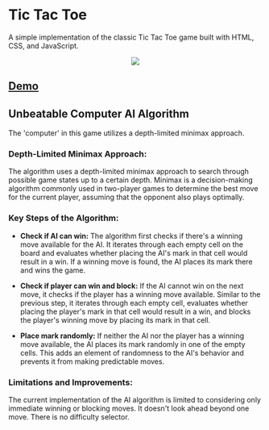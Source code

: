 
# Tic Tac Toe 

A simple implementation of the classic Tic Tac Toe game built with HTML, CSS, and JavaScript.

<p align="center">
  <img src="https://github.com/sankeer28/tic-tac-toe/assets/112449287/c3bc7a05-1d8c-496a-8ba9-c0e8dd4a83c0" />
</p>

## [Demo](https://tictactoe-unbeatable.vercel.app/)

## Unbeatable Computer AI Algorithm
The 'computer' in this game utilizes a depth-limited minimax approach.

 ### **Depth-Limited Minimax Approach:**
The algorithm uses a depth-limited minimax approach to search through possible game states up to a certain depth. Minimax is a decision-making algorithm commonly used in two-player games to determine the best move for the current player, assuming that the opponent also plays optimally.

 ### **Key Steps of the Algorithm:**
- **Check if AI can win:** The algorithm first checks if there's a winning move available for the AI. It iterates through each empty cell on the board and evaluates whether placing the AI's mark in that cell would result in a win. If a winning move is found, the AI places its mark there and wins the game.

- **Check if player can win and block:** If the AI cannot win on the next move, it checks if the player has a winning move available. Similar to the previous step, it iterates through each empty cell, evaluates whether placing the player's mark in that cell would result in a win, and blocks the player's winning move by placing its mark in that cell.

- **Place mark randomly:** If neither the AI nor the player has a winning move available, the AI places its mark randomly in one of the empty cells. This adds an element of randomness to the AI's behavior and prevents it from making predictable moves.

### **Limitations and Improvements:**
The current implementation of the AI algorithm is limited to considering only immediate winning or blocking moves. It doesn't look ahead beyond one move.
There is no difficulty selector.


